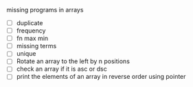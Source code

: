 missing programs in arrays 
- [ ] duplicate
- [ ] frequency
- [ ] fn max min
- [ ] missing terms
- [ ] unique
- [ ] Rotate an array to the left by n positions
- [ ] check an array if it is asc or dsc
- [ ] print the elements of an array in reverse order using pointer
